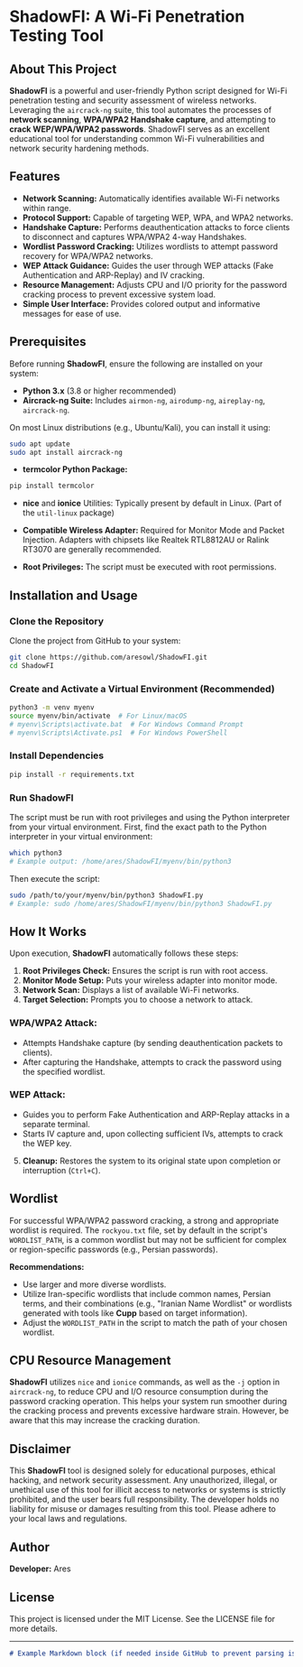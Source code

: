 # ShadowFI: A Wi-Fi Penetration Testing Tool

## About This Project

**ShadowFI** is a powerful and user-friendly Python script designed for Wi-Fi penetration testing and security assessment of wireless networks.
Leveraging the `aircrack-ng` suite, this tool automates the processes of **network scanning**, **WPA/WPA2 Handshake capture**, and attempting to **crack WEP/WPA/WPA2 passwords**.
ShadowFI serves as an excellent educational tool for understanding common Wi-Fi vulnerabilities and network security hardening methods.

## Features

* **Network Scanning:** Automatically identifies available Wi-Fi networks within range.
* **Protocol Support:** Capable of targeting WEP, WPA, and WPA2 networks.
* **Handshake Capture:** Performs deauthentication attacks to force clients to disconnect and captures WPA/WPA2 4-way Handshakes.
* **Wordlist Password Cracking:** Utilizes wordlists to attempt password recovery for WPA/WPA2 networks.
* **WEP Attack Guidance:** Guides the user through WEP attacks (Fake Authentication and ARP-Replay) and IV cracking.
* **Resource Management:** Adjusts CPU and I/O priority for the password cracking process to prevent excessive system load.
* **Simple User Interface:** Provides colored output and informative messages for ease of use.

## Prerequisites

Before running **ShadowFI**, ensure the following are installed on your system:

* **Python 3.x** (3.8 or higher recommended)
* **Aircrack-ng Suite:** Includes `airmon-ng`, `airodump-ng`, `aireplay-ng`, `aircrack-ng`.

On most Linux distributions (e.g., Ubuntu/Kali), you can install it using:

```bash
sudo apt update
sudo apt install aircrack-ng
```

* **termcolor Python Package:**

```bash
pip install termcolor
```

* **nice** and **ionice** Utilities: Typically present by default in Linux. (Part of the `util-linux` package)

* **Compatible Wireless Adapter:** Required for Monitor Mode and Packet Injection. Adapters with chipsets like Realtek RTL8812AU or Ralink RT3070 are generally recommended.

* **Root Privileges:** The script must be executed with root permissions.

## Installation and Usage

### Clone the Repository

Clone the project from GitHub to your system:

```bash
git clone https://github.com/aresowl/ShadowFI.git
cd ShadowFI
```

### Create and Activate a Virtual Environment (Recommended)

```bash
python3 -m venv myenv
source myenv/bin/activate  # For Linux/macOS
# myenv\Scripts\activate.bat  # For Windows Command Prompt
# myenv\Scripts\Activate.ps1  # For Windows PowerShell
```

### Install Dependencies

```bash
pip install -r requirements.txt
```

### Run ShadowFI

The script must be run with root privileges and using the Python interpreter from your virtual environment.
First, find the exact path to the Python interpreter in your virtual environment:

```bash
which python3
# Example output: /home/ares/ShadowFI/myenv/bin/python3
```

Then execute the script:

```bash
sudo /path/to/your/myenv/bin/python3 ShadowFI.py
# Example: sudo /home/ares/ShadowFI/myenv/bin/python3 ShadowFI.py
```

## How It Works

Upon execution, **ShadowFI** automatically follows these steps:

1. **Root Privileges Check:** Ensures the script is run with root access.
2. **Monitor Mode Setup:** Puts your wireless adapter into monitor mode.
3. **Network Scan:** Displays a list of available Wi-Fi networks.
4. **Target Selection:** Prompts you to choose a network to attack.

### WPA/WPA2 Attack:

* Attempts Handshake capture (by sending deauthentication packets to clients).
* After capturing the Handshake, attempts to crack the password using the specified wordlist.

### WEP Attack:

* Guides you to perform Fake Authentication and ARP-Replay attacks in a separate terminal.
* Starts IV capture and, upon collecting sufficient IVs, attempts to crack the WEP key.

5. **Cleanup:** Restores the system to its original state upon completion or interruption (`Ctrl+C`).

## Wordlist

For successful WPA/WPA2 password cracking, a strong and appropriate wordlist is required. The `rockyou.txt` file, set by default in the script's `WORDLIST_PATH`, is a common wordlist but may not be sufficient for complex or region-specific passwords (e.g., Persian passwords).

**Recommendations:**

* Use larger and more diverse wordlists.
* Utilize Iran-specific wordlists that include common names, Persian terms, and their combinations (e.g., "Iranian Name Wordlist" or wordlists generated with tools like **Cupp** based on target information).
* Adjust the `WORDLIST_PATH` in the script to match the path of your chosen wordlist.

## CPU Resource Management

**ShadowFI** utilizes `nice` and `ionice` commands, as well as the `-j` option in `aircrack-ng`, to reduce CPU and I/O resource consumption during the password cracking operation.
This helps your system run smoother during the cracking process and prevents excessive hardware strain. However, be aware that this may increase the cracking duration.

## Disclaimer

This **ShadowFI** tool is designed solely for educational purposes, ethical hacking, and network security assessment.
Any unauthorized, illegal, or unethical use of this tool for illicit access to networks or systems is strictly prohibited, and the user bears full responsibility.
The developer holds no liability for misuse or damages resulting from this tool. Please adhere to your local laws and regulations.

## Author

**Developer:** Ares

## License

This project is licensed under the MIT License. See the LICENSE file for more details.

---

```markdown
# Example Markdown block (if needed inside GitHub to prevent parsing issues)
```
